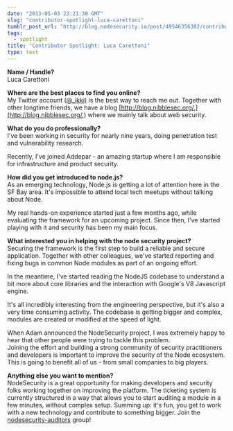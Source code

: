 ```yaml
---
date: "2013-05-03 23:21:30 GMT"
slug: "contributor-spotlight-luca-carettoni"
tumblr_post_url: "http://blog.nodesecurity.io/post/49546356302/contributor-spotlight-luca-carettoni"
tags: 
  - spotlight
title: "Contributor Spotlight: Luca Carettoni"
type: text
---
```

**Name / Handle?**  
Luca Carettoni  
  
**Where are the best places to find you online?**  
My Twitter account ([@\_ikki)](https://twitter.com/_ikki) is the best way to reach me out. Together with other longtime friends, we have a blog [http://blog.nibblesec.org/,](http://blog.nibblesec.org/,) where we mainly talk about web security.  
  
**What do you do professionally?**  
I've been working in security for nearly nine years, doing penetration test and vulnerability research.

Recently, I've joined Addepar - an amazing startup where I am responsible for infrastructure and product security.   
  
**How did you get introduced to node.js?**  
As an emerging technology, Node.js is getting a lot of attention here in the SF Bay area. It's impossible to attend local tech meetups without talking about Node.

My real hands-on experience started just a few months ago,  while evaluating the framework for an upcoming project. Since then, I've started playing with it and security has been my main focus.   
  
**What interested you in helping with the node security project?**  
Securing the framework is the first step to build a reliable and secure application. Together with other colleagues, we've started reporting and fixing bugs in common Node modules as part of an ongoing effort.

In the meantime, I've started reading the NodeJS codebase to understand a bit more about core libraries and the interaction with Google's V8 Javascript engine.

It's all incredibly interesting from the engineering perspective, but it's also a very time consuming activity. The codebase is getting bigger and complex, modules are created or modified at the speed of light.  
  
When Adam announced the NodeSecurity project, I was extremely happy to hear that other people were trying to tackle this problem.   
Joining the effort and building a strong community of security practitioners and developers is important to improve the security of the Node ecosystem. This is going to benefit all of us - from small companies to big players.   
  
**Anything else you want to mention?**  
NodeSecurity is a great opportunity for making developers and security folks working together on improving the platform. The ticketing system is currently structured in a way that allows you to start auditing a module in a few minutes, without complex setup. Summing up: it's fun, you get to work with a new technology and contribute to something bigger. Join the [nodesecurity-auditors](https://groups.google.com/forum/#!forum/nodesecurity-auditors) group!